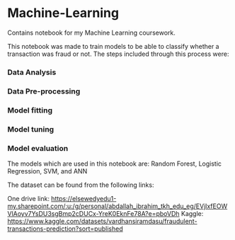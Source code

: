 # Machine-Learning
Contains notebook for my Machine Learning coursework.

This notebook was made to train models to be able to classify whether a transaction was fraud or not. The steps included through this process were: 

### Data Analysis
### Data Pre-processing
### Model fitting
### Model tuning
### Model evaluation

The models which are used in this notebook are: Random Forest, Logistic Regression, SVM, and ANN


The dataset can be found from the following links:

One drive link: https://elsewedyedu1-my.sharepoint.com/:u:/g/personal/abdallah_ibrahim_tkh_edu_eg/EVjlxfEOWVlAoyv7YsDU3sgBmp2cDUCx-YreK0EknFe78A?e=pboVDh
Kaggle: https://www.kaggle.com/datasets/vardhansiramdasu/fraudulent-transactions-prediction?sort=published

